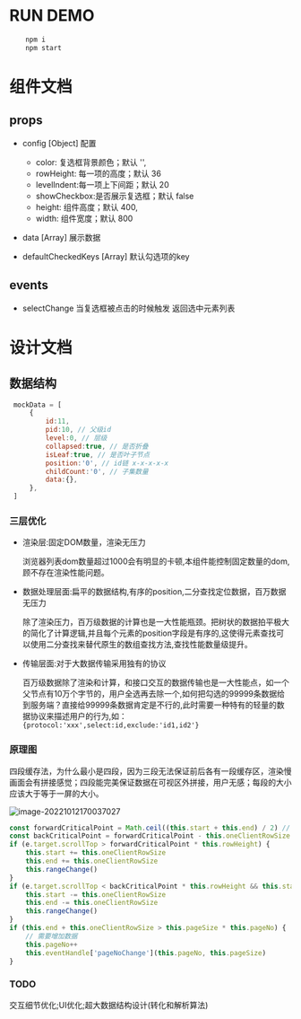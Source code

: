 <!--
 * @Author: caiwu
 * @Description: 
 * @CreateDate: 
 * @LastEditor: 
 * @LastEditTime: 2022-10-20 16:48:00
-->
# RUN DEMO
```bash
    npm i
    npm start
```
# 组件文档
## props

- config [Object] 配置
    -  color: 复选框背景颜色；默认 '',
    -  rowHeight: 每一项的高度；默认 36
    -  levelIndent:每一项上下间距；默认 20
    -  showCheckbox:是否展示复选框；默认 false
    -  height: 组件高度；默认 400,
    -  width: 组件宽度；默认 800

- data [Array] 展示数据 
- defaultCheckedKeys [Array] 默认勾选项的key


## events

- selectChange 当复选框被点击的时候触发 返回选中元素列表

# 设计文档
## 数据结构
```javascript
 mockData = [
     {
         id:11, 
         pid:10, // 父级id
         level:0, // 层级
         collapsed:true, // 是否折叠
         isLeaf:true, // 是否叶子节点
         position:'0', // id链 x-x-x-x-x
         childCount:'0', // 子集数量
         data:{},
     },
 ]
```
### 三层优化

- 渲染层:固定DOM数量，渲染无压力

    浏览器列表dom数量超过1000会有明显的卡顿,本组件能控制固定数量的dom,顾不存在渲染性能问题。

- 数据处理层面:扁平的数据结构,有序的position,二分查找定位数据，百万数据无压力

    除了渲染压力，百万级数据的计算也是一大性能瓶颈。把树状的数据拍平极大的简化了计算逻辑,并且每个元素的position字段是有序的,这使得元素查找可以使用二分查找来替代原生的数组查找方法,查找性能数量级提升。

- 传输层面:对于大数据传输采用独有的协议

    百万级数据除了渲染和计算，和接口交互的数据传输也是一大性能点，如一个父节点有10万个字节的，用户全选再去除一个,如何把勾选的99999条数据给到服务端？直接给99999条数据肯定是不行的,此时需要一种特有的轻量的数据协议来描述用户的行为,如：`{protocol:'xxx',select:id,exclude:'id1,id2'}`

### 原理图

四段缓存法，为什么最小是四段，因为三段无法保证前后各有一段缓存区，渲染慢画面会有拼接感觉；四段能完美保证数据在可视区外拼接，用户无感；每段的大小应该大于等于一屏的大小。

![image-20221012170037027](https://cdn.jsdelivr.net/gh/caiwuu/image/image-20221012170037027.png)

```js
const forwardCriticalPoint = Math.ceil((this.start + this.end) / 2) // 指针前进临界点
const backCriticalPoint = forwardCriticalPoint - this.oneClientRowSize // 指针后退临界点
if (e.target.scrollTop > forwardCriticalPoint * this.rowHeight) {
    this.start += this.oneClientRowSize
    this.end += this.oneClientRowSize
    this.rangeChange()
}
if (e.target.scrollTop < backCriticalPoint * this.rowHeight && this.start > 0) {
    this.start -= this.oneClientRowSize
    this.end -= this.oneClientRowSize
    this.rangeChange()
}
if (this.end + this.oneClientRowSize > this.pageSize * this.pageNo) {
    // 需要增加数据
    this.pageNo++
    this.eventHandle['pageNoChange'](this.pageNo, this.pageSize)
}
```

### TODO
交互细节优化;UI优化;超大数据结构设计(转化和解析算法)